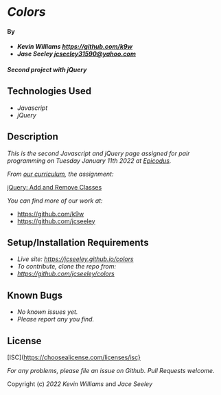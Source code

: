 # _Colors_

#### By

- _**Kevin Williams <https://github.com/k9w>**_
- _**Jase Seeley <jcseeley31590@yahoo.com>**_

#### _Second project with jQuery_

## Technologies Used

- _Javascript_
- _jQuery_

## Description

_This is the second Javascript and jQuery page assigned for pair programming on Tuesday January 11th 2022 at [Epicodus](https://epicodus.com)._

_From [our curriculum](https://learnhowtoprogram.com), the assignment:_

[jQuery: Add and Remove Classes](https://www.learnhowtoprogram.com/introduction-to-programming/javascript-and-jquery/jquery-add-and-remove-classes)

_You can find more of our work at:_

* https://github.com/k9w
* https://github.com/jcseeley

## Setup/Installation Requirements

- _Live site: <https://jcseeley.github.io/colors>_
- _To contribute, clone the repo from:_
- _<https://github.com/jcseeley/colors>_

## Known Bugs

- _No known issues yet._
- _Please report any you find._

## License

[ISC](https://choosealicense.com/licenses/isc}

_For any problems, please file an issue on Github. Pull Requests welcome._

Copyright (c) _2022_ _Kevin Williams_ and _Jace Seeley_
